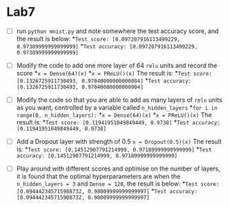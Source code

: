 # Lab7


- [ ] run ``python mnist.py`` and note somewhere the test accuracy score, and the result is below:
    *`Test score: [0.097207916113499229, 0.97389999999999999]`
    *`Test accuracy: [0.097207916113499229, 0.97389999999999999]`
- [ ] Modify the code to add one more layer of 64 ``relu`` units and record the score
    *`x = Dense(64)(x)`
    *`x = PReLU()(x)`
	The result is:
	*`Test score: [0.1326725911730493, 0.97040000000000004]`
    *`Test accuracy: [0.1326725911730493, 0.97040000000000004]`
	
- [ ] Modify the code so that you are able to add as many layers of ``relu`` units as you want, controlled by a variable called ``n_hidden_layers``
	*`for i in range(0, n_hidden_layers):` 
    *`x = Dense(64)(x)`
    *`x = PReLU()(x)`
	The result is:
	*`Test score: [0.11941951049849449, 0.9738]`
    *`Test accuracy: [0.11941951049849449, 0.9738]`
- [ ] Add a Dropout layer with strength of 0.5
	`x = Dropout(0.5)(x)`
	The result is:
	*`Test score: [0.14512907791214999, 0.97189999999999999]`
    *`Test accuracy: [0.14512907791214999, 0.97189999999999999]`
- [ ] Play around with different scores and optimise on the number of layers, it is found that the optimal hyperparameters are when the `n_hidden_layers = 3` and `Dense = 128`, the result is below:
	*`Test score: [0.094442345715908732, 0.98009999999999997]`
	*`Test accuracy: [0.094442345715908732, 0.98009999999999997]`

